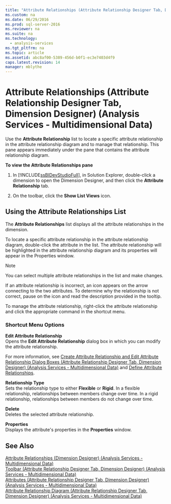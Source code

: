 ```yaml
---
title: "Attribute Relationships (Attribute Relationship Designer Tab, Dimension Designer) (Analysis Services - Multidimensional Data)"
ms.custom: na
ms.date: 06/29/2016
ms.prod: sql-server-2016
ms.reviewer: na
ms.suite: na
ms.technology: 
  - analysis-services
ms.tgt_pltfrm: na
ms.topic: article
ms.assetid: abc8af00-5389-456d-b0f1-ec3e7403d4f9
caps.latest.revision: 14
manager: mblythe
---
```

# Attribute Relationships (Attribute Relationship Designer Tab, Dimension Designer) (Analysis Services - Multidimensional Data)
Use the **Attribute Relationship** list to locate a specific attribute relationship in the attribute relationship diagram and to manage that relationship. This pane appears immediately under the pane that contains the attribute relationship diagram.  
  
 **To view the Attribute Relationships pane**  
  
1.  In [!INCLUDE[ssBIDevStudioFull](../../Topics/TopicNameContainA/includes/ssBIDevStudioFull_md.md)], in Solution Explorer, double-click a dimension to open the Dimension Designer, and then click the **Attribute Relationship** tab.  
  
2.  On the toolbar, click the **Show List Views** icon.  
  
## Using the Attribute Relationships List  
 The **Attribute Relationships** list displays all the attribute relationships in the dimension.  
  
 To locate a specific attribute relationship in the attribute relationship diagram, double-click the attribute in the list. The attribute relationship will be highlighted in the attribute relationship diagram and its properties will appear in the Properties window.  
  
> [!NOTE]  
>  You can select multiple attribute relationships in the list and make changes.  
  
 If an attribute relationship is incorrect, an icon appears on the arrow connecting to the two attributes. To determine why the relationship is not correct, pause on the icon and read the description provided in the tooltip.  
  
 To manage the attribute relationship, right-click the attribute relationship and click the appropriate command in the shortcut menu.  
  
### Shortcut Menu Options  
 **Edit Attribute Relationship**  
 Opens the **Edit Attribute Relationship** dialog box in which you can modify the attribute relationship.  
  
 For more information, see [Create Attribute Relationship and Edit Attribute Relationship Dialog Boxes (Attribute Relationship Designer Tab, Dimension Designer) (Analysis Services - Multidimensional Data)](../../Topics/TopicNameNotContainA/Create-Attribute-Relationship-and-Edit-Attribute-Relationship-Dialog-Boxes--Attribute-Relationship-Designer-Tab--Dimension-Designer---Analysis-Services---Multidimensional-Data-.md) and [Define Attribute Relationships](../../Topics/TopicNameNotContainA/Define-Attribute-Relationships.md).  
  
 **Relationship Type**  
 Sets the relationship type to either **Flexible** or **Rigid**. In a flexible relationship, relationships between members change over time. In a rigid relationship, relationships between members do not change over time.  
  
 **Delete**  
 Deletes the selected attribute relationship.  
  
 **Properties**  
 Displays the attribute's properties in the **Properties** window.  
  
## See Also  
 [Attribute Relationships (Dimension Designer) (Analysis Services - Multidimensional Data)](../../Topics/TopicNameNotContainA/Attribute-Relationships--Dimension-Designer---Analysis-Services---Multidimensional-Data-.md)   
 [Toolbar (Attribute Relationship Designer Tab, Dimension Designer) (Analysis Services - Multidimensional Data)](../../Topics/TopicNameNotContainA/Toolbar--Attribute-Relationship-Designer-Tab--Dimension-Designer---Analysis-Services---Multidimensional-Data-.md)   
 [Attributes (Attribute Relationship Designer Tab, Dimension Designer) (Analysis Services - Multidimensional Data)](../../Topics/TopicNameNotContainA/Attributes--Attribute-Relationship-Designer-Tab--Dimension-Designer---Analysis-Services---Multidimensional-Data-.md)   
 [Attribute Relationship Diagram (Attribute Relationship Designer Tab, Dimension Designer) (Analysis Services - Multidimensional Data)](../../Topics/TopicNameNotContainA/Attribute-Relationship-Diagram--Attribute-Relationship-Designer-Tab--Dimension-Designer---Analysis-Services---Multidimensional-Data-.md)